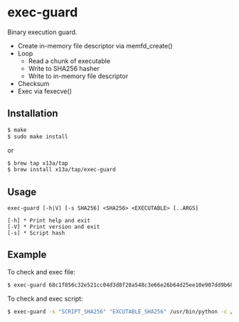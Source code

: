 # exec-guard

Binary execution guard.

- Create in-memory file descriptor via memfd_create()
- Loop
    - Read a chunk of executable
    - Write to SHA256 hasher
    - Write to in-memory file descriptor
- Checksum
- Exec via fexecve()

## Installation
```sh
$ make
$ sudo make install
```
or
```sh
$ brew tap x13a/tap
$ brew install x13a/tap/exec-guard
```

## Usage
```text
exec-guard [-h|V] [-s SHA256] <SHA256> <EXECUTABLE> [..ARGS]

[-h] * Print help and exit
[-V] * Print version and exit
[-s] * Script hash
```

## Example

To check and exec file:
```sh
$ exec-guard 68c1f856c32e521cc04d3d8f28a548c3e66e26b64d25ee10e907dd9b68fdc1c9 /usr/bin/uname -a
```

To check and exec script:
```sh
$ exec-guard -s "SCRIPT_SHA256" "EXCUTABLE_SHA256" /usr/bin/python -c /path/to/file.py
```
